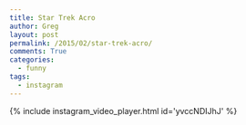 ```yaml
---
title: Star Trek Acro
author: Greg
layout: post
permalink: /2015/02/star-trek-acro/
comments: True
categories:
  - funny
tags:
  - instagram
---
```


{% include instagram_video_player.html id='yvccNDIJhJ' %}
